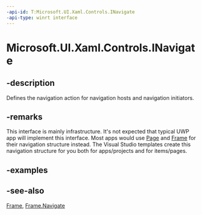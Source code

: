 ```yaml
---
-api-id: T:Microsoft.UI.Xaml.Controls.INavigate
-api-type: winrt interface
---
```


<!-- Interface syntax.
public interface INavigate : 
-->

# Microsoft.UI.Xaml.Controls.INavigate

## -description
Defines the navigation action for navigation hosts and navigation initiators.

## -remarks
This interface is mainly infrastructure. It's not expected that typical UWP app will implement this interface. Most apps would use [Page](page.md) and [Frame](frame.md) for their navigation structure instead. The Visual Studio templates create this navigation structure for you both for apps/projects and for items/pages.

## -examples

## -see-also
[Frame](frame.md), [Frame.Navigate](/uwp/api/windows.ui.xaml.controls.frame.navigate)
